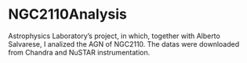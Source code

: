 # NGC2110Analysis
Astrophysics Laboratory’s project, in which, together with Alberto Salvarese, I analized the AGN of NGC2110. 
The datas were downloaded from Chandra and NuSTAR instrumentation.
